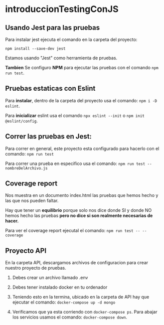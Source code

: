 # introduccionTestingConJS

## Usando Jest para las pruebas

Para instalar jest ejecuta el comando en la carpeta del proyecto:

`npm install --save-dev jest`

Estamos usando "Jest" como herramienta de pruebas.

**Tambien** Se configuro **NPM** para ejecutar las pruebas con el comando `npm run test`.


## Pruebas estaticas con Eslint

Para **instalar**, dentro de la carpeta del proyecto usa el comando: `npm i -D eslint`.

Para **inicializar** eslint usa el comando `npx eslint --init` o `npm init @eslint/config`.


## Correr las pruebas en Jest:

Para correr en general, este proyecto esta configurado para hacerlo con el comando:
`npm run test`

Para correr una prueba en especifico usa el comando:
`npm run test -- nombreDelArchivo.js`


## Coverage report

Nos muestra en un documento index.html las pruebas que hemos hecho y las que nos pueden faltar.

Hay que tener un **equilibrio** porque solo nos dice donde SI y donde NO hemos hecho las pruebas **pero no dice si son realmente necesarias de hacer.**

Para ver el coverage report ejecutal el comando: `npm run test -- --coverage`


## Proyecto API

En la carpeta API, descargamos archivos de configuracion para crear nuestro proyecto de pruebas.

1. Debes crear un archivo llamado .env

2. Debes tener instalado docker en tu ordenador

3. Teniendo esto en la termina, ubicado en la carpeta de API hay que ejecutar el comando: `docker-compose up -d mongo`

4. Verificamos que ya esta corriendo con `docker-compose ps`. Para abajar los servicios usamos el comando: `docker-compose down`.



